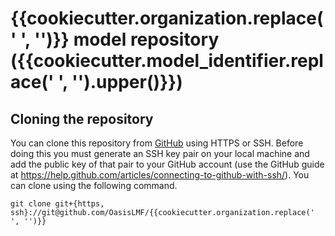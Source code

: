 {{cookiecutter.organization.replace(' ', '')}} model repository ({{cookiecutter.model_identifier.replace(' ', '').upper()}})
============================================================================================================================

## Cloning the repository

You can clone this repository from <a href="https://github.com/OasisLMF/{{cookiecutter.organization.replace(' ', '')}}" target="_blank">GitHub</a> using HTTPS or SSH. Before doing this you must generate an SSH key pair on your local machine and add the public key of that pair to your GitHub account (use the GitHub guide at <a href="https://help.github.com/articles/connecting-to-github-with-ssh/" target="_blank">https://help.github.com/articles/connecting-to-github-with-ssh/</a>). You can clone using the following command.

    git clone git+{https, ssh}://git@github.com/OasisLMF/{{cookiecutter.organization.replace(' ', '')}}
